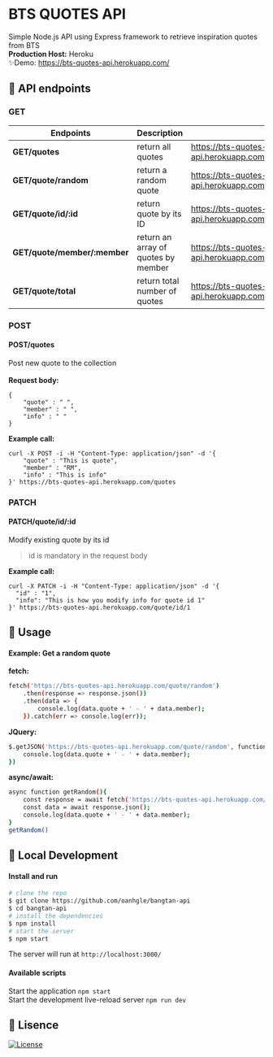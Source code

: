 # BTS QUOTES API 
Simple Node.js API using Express framework to retrieve inspiration quotes from BTS
<br/>
**Production Host:** Heroku
<br/>
✨Demo: https://bts-quotes-api.herokuapp.com/ 

## 🥯 API endpoints
### GET
|Endpoints | Description| |
| ------ | ------ | ------ |
|**GET/quotes** | return all quotes| https://bts-quotes-api.herokuapp.com/quotes
|**GET/quote/random**|return a random quote| https://bts-quotes-api.herokuapp.com/quote/random
|**GET/quote/id/:id**| return quote by its ID| https://bts-quotes-api.herokuapp.com/quote/id/:id
|**GET/quote/member/:member**| return an array of quotes by member |https://bts-quotes-api.herokuapp.com/quote/member/:member|
|**GET/quote/total**| return total number of quotes|https://bts-quotes-api.herokuapp.com/quote/total|

### POST
#### POST/quotes
Post new quote to the collection
<br/><br/>
**Request body:**
```
{
    "quote" : " ",
    "member" : " ",
    "info" : " "
}
```
**Example call:**

```
curl -X POST -i -H "Content-Type: application/json" -d '{
    "quote" : "This is quote",
    "member" : "RM",
    "info" : "This is info"
}' https://bts-quotes-api.herokuapp.com/quotes
```
### PATCH
#### PATCH/quote/id/:id
Modify existing quote by its id
> id is mandatory in the request body

**Example call:**
```
curl -X PATCH -i -H "Content-Type: application/json" -d '{
  "id" : "1",
  "info": "This is how you modify info for quote id 1"
}' https://bts-quotes-api.herokuapp.com/quote/id/1 
```
## 🥨 Usage
#### Example: Get a random quote 

**fetch:**
``` bash
fetch('https://bts-quotes-api.herokuapp.com/quote/random')
    .then(response => response.json())
    .then(data => {
        console.log(data.quote + ' - ' + data.member);
    }).catch(err => console.log(err));
```
**JQuery:**
``` bash
$.getJSON('https://bts-quotes-api.herokuapp.com/quote/random', function(data){
    console.log(data.quote + ' - ' + data.member);
})
```

**async/await:**
``` bash
async function getRandom(){
    const response = await fetch('https://bts-quotes-api.herokuapp.com/quote/random');
    const data = await response.json();
    console.log(data.quote + ' - ' + data.member);
}
getRandom()
```

## 🍞 Local Development
#### Install and run
``` bash
# clone the repo
$ git clone https://github.com/oanhgle/bangtan-api
$ cd bangtan-api
# install the dependencies
$ npm install 
# start the server
$ npm start
```
The server will run at `http://localhost:3000/`

#### Available scripts
Start the application `npm start `
<br/>
Start the development live-reload server `npm run dev `

## 🧀 Lisence
[![License](http://img.shields.io/:license-mit-blue.svg?style=flat-square)](https://github.com/oanhgle/bangtan-api/blob/master/license)
